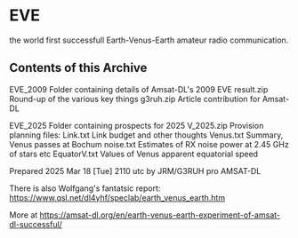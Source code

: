 # EVE
the world first successfull Earth-Venus-Earth amateur radio communication.

Contents of this Archive
------------------------
EVE_2009  Folder containing details of Amsat-DL's 2009 EVE
  result.zip   Round-up of the various key things
  g3ruh.zip    Article contribution for Amsat-DL

EVE_2025  Folder containing prospects for 2025
  V_2025.zip   Provision planning files:
     Link.txt       Link budget and other thoughts
     Venus.txt      Summary, Venus passes at Bochum
     noise.txt      Estimates of RX noise power at 2.45 GHz of stars etc
     EquatorV.txt   Values of Venus apparent equatorial speed
     
Prepared 2025 Mar 18 [Tue] 2110 utc by JRM/G3RUH pro AMSAT-DL


There is also Wolfgang's fantatsic report:
   https://www.qsl.net/dl4yhf/speclab/earth_venus_earth.htm

More at https://amsat-dl.org/en/earth-venus-earth-experiment-of-amsat-dl-successful/


